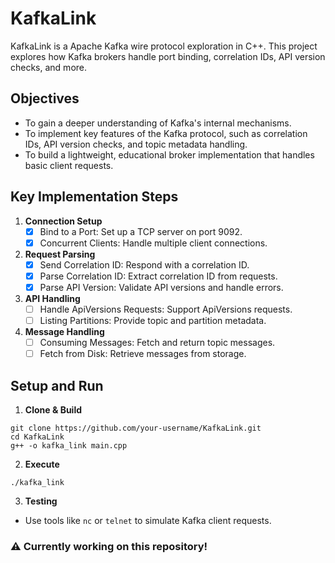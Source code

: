 # KafkaLink
KafkaLink is a Apache Kafka wire protocol exploration in C++. This project explores how Kafka brokers handle port binding, correlation IDs, API version checks, and more.

## Objectives
- To gain a deeper understanding of Kafka's internal mechanisms.
- To implement key features of the Kafka protocol, such as correlation IDs, API version checks, and topic metadata handling.
- To build a lightweight, educational broker implementation that handles basic client requests.

## Key Implementation Steps
1. **Connection Setup**
   - [x] Bind to a Port: Set up a TCP server on port 9092.
   - [x] Concurrent Clients: Handle multiple client connections.

2. **Request Parsing**
   - [x] Send Correlation ID: Respond with a correlation ID.
   - [x] Parse Correlation ID: Extract correlation ID from requests.
   - [x] Parse API Version: Validate API versions and handle errors.

3. **API Handling**
   - [ ] Handle ApiVersions Requests: Support ApiVersions requests.
   - [ ] Listing Partitions: Provide topic and partition metadata.

4. **Message Handling**
   - [ ] Consuming Messages: Fetch and return topic messages.
   - [ ] Fetch from Disk: Retrieve messages from storage.
  
## Setup and Run

1. **Clone & Build**
```
git clone https://github.com/your-username/KafkaLink.git
cd KafkaLink
g++ -o kafka_link main.cpp
```

2. **Execute**
```
./kafka_link
```

3. **Testing**
- Use tools like `nc` or `telnet` to simulate Kafka client requests.

### ⚠️ Currently working on this repository!